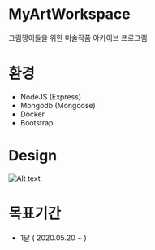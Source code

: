 # MyArtWorkspace
그림쟁이들을 위한 미술작품 아카이브 프로그램

# 환경
- NodeJS (Express) 
- Mongodb (Mongoose)
- Docker
- Bootstrap

# Design

![Alt text](/images/diagram.png "diagram")

# 목표기간
- 1달 ( 2020.05.20 ~ )
